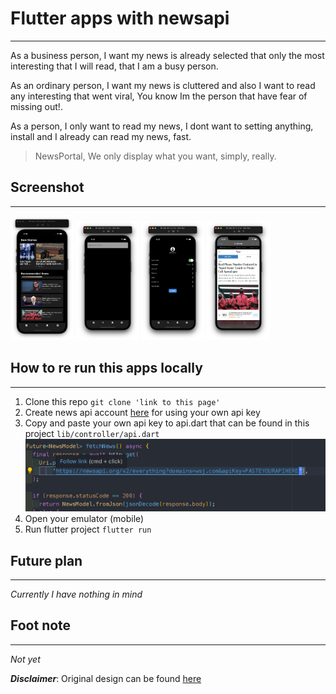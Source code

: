 # Flutter apps with newsapi

---

As a business person, I want my news is already selected that only the most interesting that I will read, that I am a busy person.

As an ordinary person, I want my news is cluttered and also I want to read any interesting that went viral, You know Im the person that have fear of missing out!.

As a person, I only want to read my news, I dont want to setting anything, install and I already can read my news, fast.

> NewsPortal, We only display what you want, simply, really.

## Screenshot

---

<img src="./images/app_screenshot/1.png" width=20%  alt='homepage'>
<img src="./images/app_screenshot/2.png" width=20%  alt='searchbar'>
<img src="./images/app_screenshot/3.png" width=20%  alt='profilepage'>
<img src="./images/app_screenshot/4.png" width=20%  alt='previewlink'>

## How to re run this apps locally

---

1. Clone this repo `git clone 'link to this page'`
2. Create news api account [here](https://newsapi.org/) for using your own api key
3. Copy and paste your own api key to api.dart that can be found in this project `lib/controller/api.dart`
   ![Api key](images/apikey.png)
4. Open your emulator (mobile)
5. Run flutter project `flutter run`

## Future plan

---

_Currently I have nothing in mind_

## Foot note

---

_Not yet_

**_Disclaimer_**: Original design can be found [here](https://dribbble.com/shots/13230921-News-Mobile-App/attachments/4833476?mode=media)
